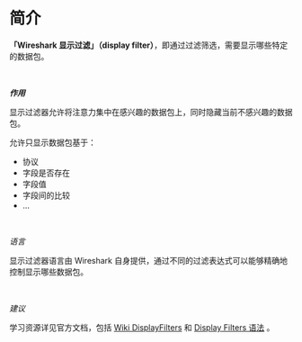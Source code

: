 # 简介

**「Wireshark 显示过滤」（display filter）**，即通过过滤筛选，需要显示哪些特定的数据包。

<br/>

_**作用**_


显示过滤器允许将注意力集中在感兴趣的数据包上，同时隐藏当前不感兴趣的数据包。

允许只显示数据包基于：

- 协议
- 字段是否存在
- 字段值
- 字段间的比较
- ...

<br/>

_语言_

显示过滤器语言由 Wireshark 自身提供，通过不同的过滤表达式可以能够精确地控制显示哪些数据包。

<br/>

_建议_


学习资源详见官方文档，包括  [Wiki DisplayFilters](https://gitlab.com/wireshark/wireshark/-/wikis/DisplayFilters) 和 [Display Filters 语法](https://www.wireshark.org/docs/wsug_html_chunked/ChWorkBuildDisplayFilterSection.html) 。





